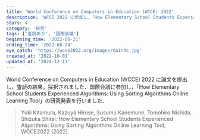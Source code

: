 ```yaml
---
title: 'World Conference on Computers in Education (WCCE) 2022'
description: 'WCCE 2022 に参加し，「How Elementary School Students Experienced Algorithms: Using Sorting Algorithms Online Learning Tool」の研究発表を行いました (査読あり)．'
stars: 4
category: '研究'
tags: ['査読あり', '国際会議']
beginning_time: '2022-08-21'
ending_time: '2022-08-24'
eye_catch: 'https://wcce2022.org/images/main4c.jpg'
created_at: '2022-10-01'
updated_at: '2024-12-11'
---
```


World Conference on Computers in Education (WCCE) 2022 に論文を提出し，査読の結果，採択されました．国際会議に参加し，「How Elementary School Students Experienced Algorithms: Using Sorting Algorithms Online Learning Tool」の研究発表を行いました．

> Yuki Kitamura, Kazuya Hirose, Susumu Kanemune, Tomohiro Nishida, Shizuka Shirai: How Elementary School Students Experienced Algorithms: Using Sorting Algorithms Online Learning Tool, WCCE2022 (2022).
